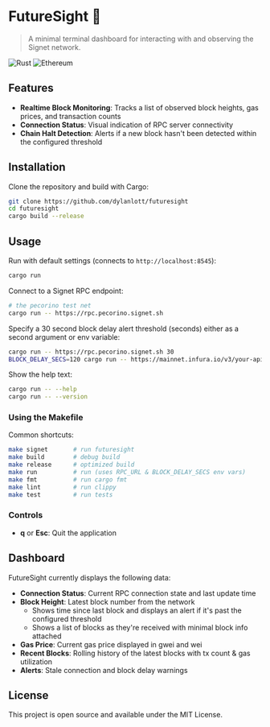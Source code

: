 # FutureSight 🔮

> A minimal terminal dashboard for interacting with and observing the Signet network.

![Rust](https://img.shields.io/badge/Rust-000000?logo=rust&logoColor=white) ![Ethereum](https://img.shields.io/badge/Ethereum-3C3C3D?logo=ethereum&logoColor=white)

## Features

- **Realtime Block Monitoring**: Tracks a list of observed block heights, gas prices, and transaction counts
- **Connection Status**: Visual indication of RPC server connectivity
- **Chain Halt Detection**: Alerts if a new block hasn't been detected within the configured threshold

## Installation

Clone the repository and build with Cargo:

```bash
git clone https://github.com/dylanlott/futuresight
cd futuresight
cargo build --release
```

## Usage

Run with default settings (connects to `http://localhost:8545`):

```bash
cargo run
```

Connect to a Signet RPC endpoint:

```bash
# the pecorino test net
cargo run -- https://rpc.pecorino.signet.sh
```

Specify a 30 second block delay alert threshold (seconds) either as a second argument or env variable:

```bash
cargo run -- https://rpc.pecorino.signet.sh 30 
BLOCK_DELAY_SECS=120 cargo run -- https://mainnet.infura.io/v3/your-api-key
```

Show the help text:

```bash
cargo run -- --help
cargo run -- --version
```

### Using the Makefile

Common shortcuts:

```bash
make signet		  # run futuresight
make build        # debug build
make release      # optimized build
make run          # run (uses RPC_URL & BLOCK_DELAY_SECS env vars)
make fmt          # run cargo fmt
make lint         # run clippy
make test         # run tests
```

### Controls

- **q** or **Esc**: Quit the application

## Dashboard

FutureSight currently displays the following data:

- **Connection Status**: Current RPC connection state and last update time
- **Block Height**: Latest block number from the network
  - Shows time since last block and displays an alert if it's past the configured threshold
  - Shows a list of blocks as they're received with minimal block info attached
- **Gas Price**: Current gas price displayed in gwei and wei
- **Recent Blocks**: Rolling history of the latest blocks with tx count & gas utilization
- **Alerts**: Stale connection and block delay warnings



## License

This project is open source and available under the MIT License.